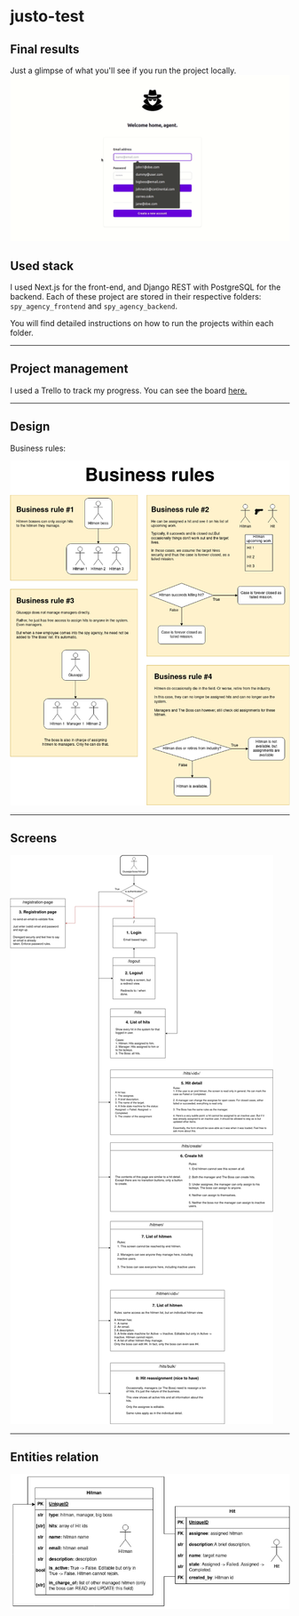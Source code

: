 # justo-test

## Final results

Just a glimpse of what you'll see if you run the project locally.
![](justotest.gif)


## Used stack

I used Next.js for the front-end, and Django REST with PostgreSQL for the backend. Each of these project are stored in their respective folders:
`spy_agency_frontend` and `spy_agency_backend`.

You will find detailed instructions on how to run the projects within each folder.

-----
## Project management

I used a Trello to track my progress. You can see the board [here.](https://trello.com/b/EDTJa0sE/justo-technical-test)

---------

## Design

Business rules:

![](business-cases.drawio.png)

---------

## Screens

![](screens.drawio.png)

---------

## Entities relation

![](entities.drawio.png)